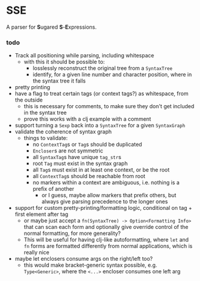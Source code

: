 # SSE

A parser for **S**ugared **S**-**E**xpressions.

### todo
* Track all positioning while parsing, including whitespace
  * with this it should be possible to:
    * losslessly reconstruct the original tree from a `SyntaxTree`
    * identify, for a given line number and character position, where in the syntax tree it falls
* pretty printing
* have a flag to treat certain tags (or context tags?) as whitespace, from the outside
  * this is necessary for comments, to make sure they don't get included in the syntax tree
  * prove this works with a clj example with a comment
* support turning a `Sexp` back into a `SyntaxTree` for a given `SyntaxGraph`
* validate the coherence of syntax graph
  * things to validate:
    * no `ContextTag`s or `Tag`s should be duplicated
    * `Encloser`s are not symmetric
    * all `SyntaxTag`s have unique `tag_str`s
    * root `Tag` must exist in the syntax graph
    * all `Tag`s must exist in at least one context, or be the root
    * all `ContextTag`s should be reachable from root
    * no markers within a context are ambiguous, i.e. nothing is a prefix of another
      * or I guess, maybe allow markers that prefix others, but always give parsing precedence to the longer ones
* support for custom pretty-printing/formatting logic, conditional on tag + first element after tag
  * or maybe just accept a `fn(SyntaxTree) -> Option<Formatting Info>` that can scan each form and optionally give override control of the normal formatting, for more generality?
  * This will be useful for having clj-like autoformatting, where `let` and `fn` forms are formatted differently from normal applications, which is really nice
* maybe let enclosers consume args on the right/left too?
  * this would make bracket-generic syntax possible, e.g. `Type<Generic>`, where the `<...>` encloser consumes one left arg

